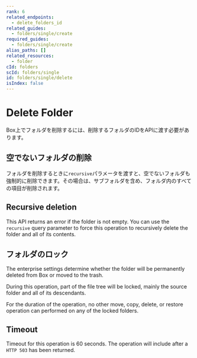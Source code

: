 ```yaml
---
rank: 6
related_endpoints:
  - delete_folders_id
related_guides:
  - folders/single/create
required_guides:
  - folders/single/create
alias_paths: []
related_resources:
  - folder
cId: folders
scId: folders/single
id: folders/single/delete
isIndex: false
---
```

# Delete Folder

Box上でフォルダを削除するには、削除するフォルダのIDをAPIに渡す必要があります。

<Samples id="delete_folders_id">

</Samples>

## 空でないフォルダの削除

フォルダを削除するときに`recursive`パラメータを渡すと、空でないフォルダも強制的に削除できます。その場合は、サブフォルダを含め、フォルダ内のすべての項目が削除されます。

## Recursive deletion

This API returns an error if the folder is not empty. You
can use the `recursive` query parameter to force this
operation to recursively delete the folder and all of its
contents.

## フォルダのロック

The enterprise settings determine whether the folder will
be permanently deleted from Box or moved to the trash.

During this operation, part of the file tree will be locked, mainly
the source folder and all of its descendants.

For the duration of the operation, no other move, copy, delete, or restore
operation can performed on any of the locked folders.

## Timeout

Timeout for this operation is 60 seconds. The operation will include
after a `HTTP 503` has been returned.
